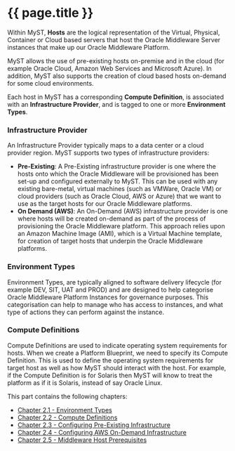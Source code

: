 # {{ page.title }}
Within MyST, **Hosts** are the logical representation of the Virtual, Physical, Container or Cloud based servers that host the Oracle Middleware Server instances that make up our Oracle Middleware Platform.

MyST allows the use of pre-existing hosts on-premise and in the cloud (for example Oracle Cloud, Amazon Web Services and Microsoft Azure). In addition, MyST also supports the creation of cloud based hosts on-demand for some cloud environments.

Each host in MyST has a corresponding **Compute Definition**, is associated with an **Infrastructure Provider**, and is tagged to one or more **Environment Types**.

### Infrastructure Provider
An Infrastructure Provider typically maps to a data center or a cloud provider region. MyST supports two types of infrastructure providers:

* **Pre-Existing**: A Pre-Existing infrastructure provider is one where the hosts onto which the Oracle Middleware will be provisioned has been set-up and configured externally to MyST. This can be used with any existing bare-metal, virtual machines (such as VMWare, Oracle VM) or cloud providers (such as Oracle Cloud, AWS or Azure) that we want to use as the target hosts for our Oracle Middleware platforms. 
* **On Demand (AWS)**: An On-Demand (AWS) infrastructure provider is one where hosts will be created on-demand as part of the process of provisioning the Oracle Middleware platform. This approach relies upon an Amazon Machine Image (AMI), which is a Virtual Machine template, for creation of target hosts that underpin the Oracle Middleware platforms.

### Environment Types
Environment Types, are typically aligned to software delivery lifecycle (for example DEV, SIT, UAT and PROD) and are designed to help categorise Oracle Middleware Platform Instances for governance purposes. This categorisation can help to manage who has access to instances, and what type of actions they can perform against the instance. 

### Compute Definitions
Compute Definitions are used to indicate operating system requirements for hosts. When we create a Platform Blueprint, we need to specify its Compute Definition. This is used to define the operating system requirements for target host as well as how MyST should interact with the host. For example, if the Compute Definition is for Solaris then MyST will know to treat the platform as if it is Solaris, instead of say Oracle Linux.

This part contains the following chapters:

* [Chapter 2.1 - Environment Types](2.1.environmentTypes/2.1.0.environmentTypes.md)
* [Chapter 2.2 - Compute Definitions](2.2.computeDefinitions/2.2.0.computeDefinitions.md)
* [Chapter 2.3 - Configuring Pre-Existing Infrastructure](2.3.preExistingInfrastructure/2.3.0.preExistingInfrastructure.md)
* [Chapter 2.4 - Configuring AWS On-Demand Infrastructure](2.4.awsOnDemand/2.4.0.awsOnDemand.md)
* [Chapter 2.5 - Middleware Host Prerequisites](2.5.middlewareHosts/2.5.0.middlewareHosts.md)


